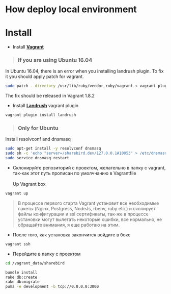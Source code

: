 How deploy local environment
============================

Install
=======

- Install **[Vagrant](https://www.vagrantup.com/)**

> ### If you are using Ubuntu 16.04
In Ubuntu 16.04, there is an error when you installing landrush plugin. To fix it you should apply patch for vagrant.
~~~bash
sudo patch --directory /usr/lib/ruby/vendor_ruby/vagrant < vagrant-plugin.patch
~~~
The fix should be released in Vagrant 1.8.2

- Install **[Landrush](https://github.com/vagrant-landrush/landrush)** vagrant plugin

~~~bash
vagrant plugin install landrush
~~~
> ### Only for Ubuntu
Install resolvconf and dnsmasq
~~~bash
sudo apt-get install -y resolvconf dnsmasq
sudo sh -c 'echo "server=/sharebird.dev/127.0.0.1#10053" > /etc/dnsmasq.d/vagrant-landrush'
sudo service dnsmasq restart
~~~

- Склонируйте репозиторий с проектом, желательно в папку с vagrant, так-как этот путь прописан по умолччанию в Vagrantfile<br><br>
Up Vagrant box
~~~bash
vagrant up
~~~

>В процессе первого старта Vagrant установит все необходимые пакеты (Nginx, Postgress, NodeJs, rbenv, ruby etc.) и скопирует файлы конфигурации и ssl сертификаты, так-же в процессе установки могут вылетать некоторые ошибки, все нормально, не обращайте внимания, я еще работаю на этим.

- После того, как установка закончится войдите в бокс
~~~bash
vagrant ssh
~~~
- Перейдите в папку с проектом
~~~bash
cd /vagrant_data/sharebird
~~~
~~~bash
bundle install
rake db:create
rake db:migrate
puma -e development -b tcp://0.0.0.0:3000
~~~
